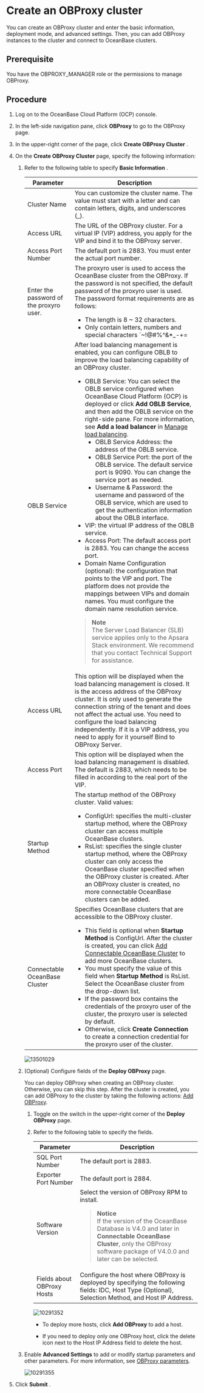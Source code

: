 Create an OBProxy cluster
==============================================

You can create an OBProxy cluster and enter the basic information, deployment mode, and advanced settings. Then, you can add OBProxy instances to the cluster and connect to OceanBase clusters.

Prerequisite
---------------------------------

You have the OBPROXY_MANAGER role or the permissions to manage OBProxy.

**Procedure**
----------------------------------

1. Log on to the OceanBase Cloud Platform (OCP) console.

2. In the left-side navigation pane, click **OBProxy** to go to the OBProxy page.

3. In the upper-right corner of the page, click **Create OBProxy Cluster** .

4. On the **Create OBProxy Cluster** page, specify the following information:

   1. Refer to the following table to specify **Basic Information** .

      |           Parameter           |   Description   |
      |-------------------------------|----------------|
      | Cluster Name                  | You can customize the cluster name. The value must start with a letter and can contain letters, digits, and underscores (_).    |
      | Access URL                    | The URL of the OBProxy cluster. For a virtual IP (VIP) address, you apply for the VIP and bind it to the OBProxy server.        |
      | Access Port Number            | The default port is 2883. You must enter the actual port number.      |
      | Enter the password of the proxyro user.            | The proxyro user is used to access the OceanBase cluster from the OBProxy. If the password is not specified, the default password of the proxyro user is used. The password format requirements are as follows: <ul><li>The length is 8 ~ 32 characters.</li><li>Only contain letters, numbers and special characters `~!@#%^&*_-+=|(){}[]:;,.?/`.</li><li>Contain at least 2 of uppercase and lowercase letters, numbers, and special characters. </li><ul>     |
      | OBLB Service  | After load balancing management is enabled, you can configure OBLB to improve the load balancing capability of an OBProxy cluster.<ul><li>OBLB Service: You can select the OBLB service configured when OceanBase Cloud Platform (OCP) is deployed or click **Add OBLB Service**, and then add the OBLB service on the right-side pane. For more information, see **Add a load balancer** in [Manage load balancing](2.1.obproxy-load-balancing.md).<ul><li>OBLB Service Address: the address of the OBLB service. </li><li>OBLB Service Port: the port of the OBLB service. The default service port is 9090. You can change the service port as needed. </li><li>Username & Password: the username and password of the OBLB service, which are used to get the authentication information about the OBLB interface.</li></ul></li><li>VIP: the virtual IP address of the OBLB service. </li><li>Access Port: The default access port is 2883. You can change the access port. </li><li>Domain Name Configuration (optional): the configuration that points to the VIP and port. The platform does not provide the mappings between VIPs and domain names. You must configure the domain name resolution service. </li></ul><blockquote>**Note**</br>The Server Load Balancer (SLB) service applies only to the Apsara Stack environment. We recommend that you contact Technical Support for assistance. </blockquote> |
      | Access URL       | This option will be displayed when the load balancing management is closed. It is the access address of the OBProxy cluster. It is only used to generate the connection string of the tenant and does not affect the actual use. You need to configure the load balancing independently. If it is a VIP address, you need to apply for it yourself Bind to OBProxy Server.  |
      | Access Port       | This option will be displayed when the load balancing management is disabled. The default is 2883, which needs to be filled in according to the real port of the VIP.  |
      | Startup Method                | The startup method of the OBProxy cluster. Valid values: <ul><li>ConfigUrl: specifies the multi-cluster startup method, where the OBProxy cluster can access multiple OceanBase clusters.  </li><li> RsList: specifies the single cluster startup method, where the OBProxy cluster can only access the OceanBase cluster specified when the OBProxy cluster is created. After an OBProxy cluster is created, no more connectable OceanBase clusters can be added.  </li></ul>      |
      | Connectable OceanBase Cluster | Specifies OceanBase clusters that are accessible to the OBProxy cluster.  <ul><li> This field is optional when **Startup Method** is ConfigUrl. After the cluster is created, you can click [Add Connectable OceanBase Cluster](10.add-a-connectable-ob-cluster.md) to add more OceanBase clusters.   </li><li> You must specify the value of this field when **Startup Method** is RsList.  Select the OceanBase cluster from the drop-down list.  </li><li> If the password box contains the credentials of the proxyro user of the cluster, the proxyro user is selected by default.   </li><li> Otherwise, click **Create Connection** to create a connection credential for the proxyro user of the cluster. </li></ul>     |

      ![13501029](https://obbusiness-private.oss-cn-shanghai.aliyuncs.com/doc/img/ocp/402-en/%E6%96%B0%E5%BB%BAobproxy%E5%9F%BA%E6%9C%AC%E8%AE%BE%E7%BD%AE-1.png)

   2. (Optional) Configure fields of the **Deploy OBProxy** page.

      You can deploy OBProxy when creating an OBProxy cluster. Otherwise, you can skip this step. After the cluster is created, you can add OBProxy to the cluster by taking the following actions: [Add OBProxy](6.add-obproxy.md).
      1. Toggle on the switch in the upper-right corner of the **Deploy OBProxy** page.

      2. Refer to the following table to specify the fields.

         |         Parameter          |     Description         |
         |----------------------------|-----------|
         | SQL Port Number            | The default port is 2883.           |
         | Exporter Port Number       | The default port is 2884.         |
         | Software Version           | Select the version of OBProxy RPM to install.  <blockquote> **Notice** <br> If the version of the OceanBase Database is V4.0 and later in **Connectable OceanBase Cluster**, only the OBProxy software package of V4.0.0 and later can be selected.</blockquote>                                                                                                    |
         | Fields about OBProxy Hosts | Configure the host where OBProxy is deployed by specifying the following fields: IDC, Host Type (Optional), Selection Method, and Host IP Address. |

         ![10291352](https://obbusiness-private.oss-cn-shanghai.aliyuncs.com/doc/img/ocp/403-ce/%E9%83%A8%E7%BD%B2obproxy-1.png)

         * To deploy more hosts, click **Add OBProxy** to add a host.

         * If you need to deploy only one OBProxy host, click the delete icon next to the Host IP Address field to delete the host.

   3. Enable **Advanced Settings** to add or modify startup parameters and other parameters. For more information, see [OBProxy parameters](../13.appendix-2/10.obproxy-startup-parameters.md).

      ![10291355](https://help-static-aliyun-doc.aliyuncs.com/assets/img/en-US/9763667361/p345728.png)

5. Click **Submit** .
